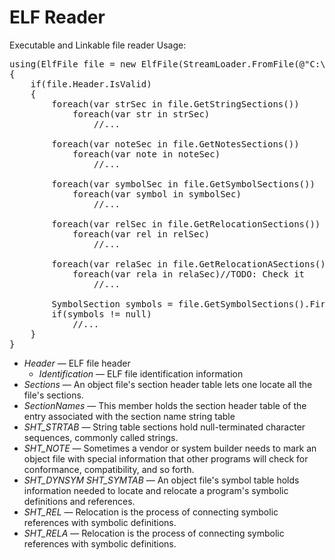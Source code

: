 ﻿ELF Reader
========

Executable and Linkable file reader
Usage:
<pre>
using(ElfFile file = new ElfFile(StreamLoader.FromFile(@"C:\Test\libmono.so")))
{
	if(file.Header.IsValid)
	{
		foreach(var strSec in file.GetStringSections())
			foreach(var str in strSec)
				//...

		foreach(var noteSec in file.GetNotesSections())
			foreach(var note in noteSec)
				//...

		foreach(var symbolSec in file.GetSymbolSections())
			foreach(var symbol in symbolSec)
				//...

		foreach(var relSec in file.GetRelocationSections())
			foreach(var rel in relSec)
				//...

		foreach(var relaSec in file.GetRelocationASections())
			foreach(var rela in relaSec)//TODO: Check it
				//...

		SymbolSection symbols = file.GetSymbolSections().FirstOrDefault();
		if(symbols != null)
			//...
	}
}
</pre>

<ul>
	<li><i>Header</i> &mdash; ELF file header
		<ul>
			<li><i>Identification</i> &mdash; ELF file identification information</li>
		</ul>
	</li>
	<li><i>Sections</i> &mdash; An object file's section header table lets one locate all the file's sections.</li>
	<li><i>SectionNames</i> &mdash; This member holds the section header table of the entry associated with the section name string table</li>
	<li><i>SHT_STRTAB</i> &mdash; String table sections hold null-terminated character sequences, commonly called strings.</li>
	<li><i>SHT_NOTE</i> &mdash; Sometimes a vendor or system builder needs to mark an object file with special information that other programs will check for conformance, compatibility, and so forth.</li>
	<li><i>SHT_DYNSYM SHT_SYMTAB</i> &mdash; An object file's symbol table holds information needed to locate and relocate a program's symbolic definitions and references.</li>
	<li><i>SHT_REL</i> &mdash; Relocation is the process of connecting symbolic references with symbolic definitions.</li>
	<li><i>SHT_RELA</i> &mdash; Relocation is the process of connecting symbolic references with symbolic definitions.</li>
</ul>